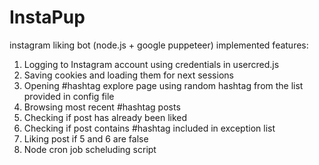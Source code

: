 # InstaPup
instagram liking bot (node.js + google puppeteer)
implemented features:
1. Logging to Instagram account using credentials in usercred.js
2. Saving cookies and loading them for next sessions
3. Opening #hashtag explore page using random hashtag from the list provided in config file
4. Browsing most recent #hashtag posts
5. Checking if post has already been liked
6. Checking if post contains #hashtag included in exception list
7. Liking post if 5 and 6 are false
8. Node cron job scheluding script
